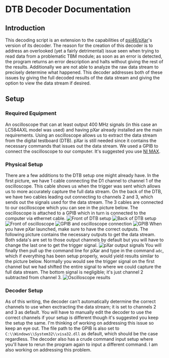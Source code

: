 # DTB Decoder Documentation

## Introduction
This decoding script is an extension to the capabilities of [psi46/pXar](https://github.com/psi46)'s version of its decoder. The reason for the creation of this decoder is to address an overlooked (yet a fairly detrimental) issue seen when trying to read data from a problematic TBM module; as soon as an error is detected, the program returns an error description and halts without giving the rest of the results. Additionally we are not able to analyze the raw data stream to precisely determine what happened. This decoder addresses both of these issues by giving the full decoded results of the data stream and giving the option to view the data stream if desired.

## Setup
### Required Equipment
An oscilloscope that can at least output 400 MHz signals (in this case an LC584AXL model was used) and having pXar already installed are the main requirements. Using an oscilloscope allows us to extract the data stream from the digital testboard (DTB). pXar is still needed since it contains the necessary commands that issues out the data stream. We used a GPIB to connect the oscilloscope to our computer. It's suggested you use [NI MAX](https://knowledge.ni.com/KnowledgeArticleDetails?id=kA03q000000YGQwCAO&l=en-US).

### Physical Setup
There are a few additions to the DTB setup one might already have. In the first picture, we have 1 cable connecting the D1 channel to channel 1 of the oscilloscope. This cable shows us when the trigger was sent which allows us to more accurately capture the full data stream. On the back of the DTB, we have two cables leading out connecting to channels 2 and 3, which sends out the signals used for the data stream. The 3 cables are connected to our oscilloscope which you can see in the picture below. The oscilloscope is attached to a GPIB which in turn is connected to the computer via ethernet cable. ![Front of DTB setup](https://github.com/PetKim/DTB-Decoder/assets/113554500/e561c2eb-bab3-475f-9610-e0e2520ca306) ![Back of DTB setup](https://github.com/PetKim/DTB-Decoder/assets/113554500/e2c301d8-d6f2-435c-8b1c-b46336c0fae8) ![Front of oscilloscope](https://github.com/PetKim/DTB-Decoder/assets/113554500/709d0d74-6cd9-4f11-a633-8fef1b984972) ![GPIB and oscilloscope connection](https://github.com/PetKim/DTB-Decoder/assets/113554500/d2fd5b67-b7f4-4bf2-b2de-67f5aed5b06a) ![GPIB](https://github.com/PetKim/DTB-Decoder/assets/113554500/fa2db8c0-50cb-4c59-9629-8e3b17b30ad8) When you have pXar launched, make sure to have the correct outputs. The following picture contains the necessary outputs to get the data stream. Both sdata's are set to those output channels by default but you will have to change the last one to get the trigger signal. ![pXar output signals](https://github.com/PetKim/DTB-Decoder/assets/113554500/dafdcbf8-97d4-4cc5-801b-5f9b541473d0)
You will finally then pull up the command line for pXar and type in the command ```adc```, which if everything has been setup properly, would yield results similar to the picture below. Normally you would see the trigger signal on the first channel but we had shifted the entire signal to where we could capture the full data stream. The bottom signal is negligible; it's just channel 2 subtracted from channel 3. ![Oscilloscope results](https://github.com/PetKim/DTB-Decoder/assets/113554500/426e6176-e390-4bf9-8104-6bddcf0ec799)

### Decoder Setup
As of this writing, the decoder can't automatically determine the correct channels to use when exctracting the data stream; it is set to channels 2 and 3 as default. You will have to manually edit the decoder to use the correct channels if your setup is different though it's suggested you keep the setup the same. I'm thinking of working on addressing this issue so keep an eye out. The file path to the GPIB is also set to ```C:\\Windows\\System32\\visa32.dll``` as default, which should be the case regardless. The decoder also has a crude command input setup where you'll have to rerun the program again to input a different command. I am also working on addressing this problem.
